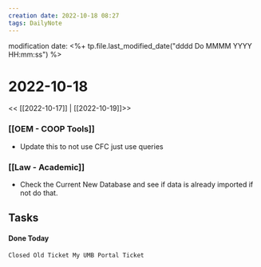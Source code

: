 ```yaml
---
creation date: 2022-10-18 08:27
tags: DailyNote 
---
```


modification date: <%+ tp.file.last_modified_date("dddd Do MMMM YYYY HH:mm:ss") %> 

# 2022-10-18


<< [[2022-10-17]] | [[2022-10-19]]>>


### [[OEM - COOP Tools]]
* Update this to not use CFC just use queries

### [[Law - Academic]]
* Check the Current New Database and see if data is already imported if not do that.

## Tasks


#### Done Today

```tasks
Closed Old Ticket My UMB Portal Ticket 
```


